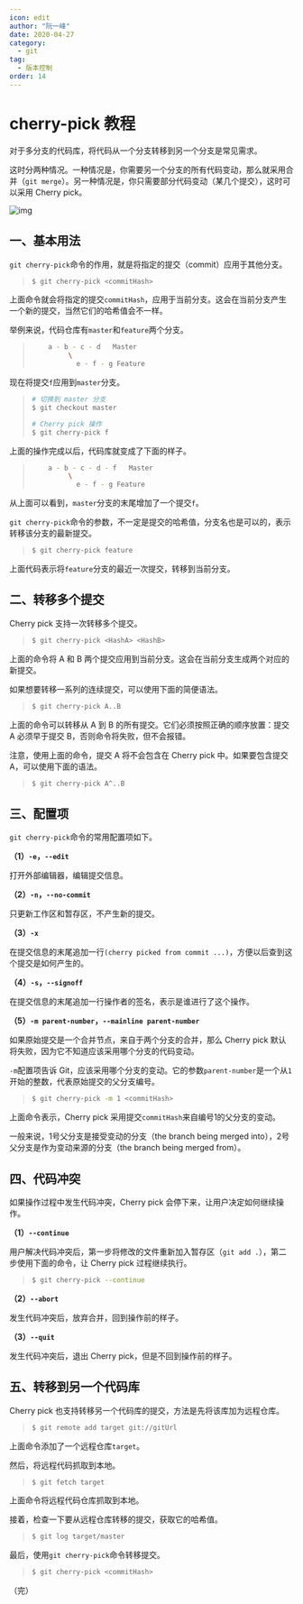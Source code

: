 ```yaml
---
icon: edit
author: "阮一峰"
date: 2020-04-27
category:
  - git
tag:
  - 版本控制
order: 14
---
```


# cherry-pick 教程

对于多分支的代码库，将代码从一个分支转移到另一个分支是常见需求。

这时分两种情况。一种情况是，你需要另一个分支的所有代码变动，那么就采用合并（`git merge`）。另一种情况是，你只需要部分代码变动（某几个提交），这时可以采用 Cherry pick。

![img](https://www.wangbase.com/blogimg/asset/202004/bg2020042723.jpg)

## 一、基本用法

`git cherry-pick`命令的作用，就是将指定的提交（commit）应用于其他分支。

> ```bash
> $ git cherry-pick <commitHash>
> ```

上面命令就会将指定的提交`commitHash`，应用于当前分支。这会在当前分支产生一个新的提交，当然它们的哈希值会不一样。

举例来说，代码仓库有`master`和`feature`两个分支。

> ```bash
>     a - b - c - d   Master
>          \
>            e - f - g Feature
> ```

现在将提交`f`应用到`master`分支。

> ```bash
> # 切换到 master 分支
> $ git checkout master
> 
> # Cherry pick 操作
> $ git cherry-pick f
> ```

上面的操作完成以后，代码库就变成了下面的样子。

> ```bash
>     a - b - c - d - f   Master
>          \
>            e - f - g Feature
> ```

从上面可以看到，`master`分支的末尾增加了一个提交`f`。

`git cherry-pick`命令的参数，不一定是提交的哈希值，分支名也是可以的，表示转移该分支的最新提交。

> ```bash
> $ git cherry-pick feature
> ```

上面代码表示将`feature`分支的最近一次提交，转移到当前分支。

## 二、转移多个提交

Cherry pick 支持一次转移多个提交。

> ```bash
> $ git cherry-pick <HashA> <HashB>
> ```

上面的命令将 A 和 B 两个提交应用到当前分支。这会在当前分支生成两个对应的新提交。

如果想要转移一系列的连续提交，可以使用下面的简便语法。

> ```bash
> $ git cherry-pick A..B 
> ```

上面的命令可以转移从 A 到 B 的所有提交。它们必须按照正确的顺序放置：提交 A 必须早于提交 B，否则命令将失败，但不会报错。

注意，使用上面的命令，提交 A 将不会包含在 Cherry pick 中。如果要包含提交 A，可以使用下面的语法。

> ```bash
> $ git cherry-pick A^..B 
> ```

## 三、配置项

`git cherry-pick`命令的常用配置项如下。

**（1）`-e`，`--edit`**

打开外部编辑器，编辑提交信息。

**（2）`-n`，`--no-commit`**

只更新工作区和暂存区，不产生新的提交。

**（3）`-x`**

在提交信息的末尾追加一行`(cherry picked from commit ...)`，方便以后查到这个提交是如何产生的。

**（4）`-s`，`--signoff`**

在提交信息的末尾追加一行操作者的签名，表示是谁进行了这个操作。

**（5）`-m parent-number`，`--mainline parent-number`**

如果原始提交是一个合并节点，来自于两个分支的合并，那么 Cherry pick 默认将失败，因为它不知道应该采用哪个分支的代码变动。

`-m`配置项告诉 Git，应该采用哪个分支的变动。它的参数`parent-number`是一个从`1`开始的整数，代表原始提交的父分支编号。

> ```bash
> $ git cherry-pick -m 1 <commitHash>
> ```

上面命令表示，Cherry pick 采用提交`commitHash`来自编号1的父分支的变动。

一般来说，1号父分支是接受变动的分支（the branch being merged into），2号父分支是作为变动来源的分支（the branch being merged from）。

## 四、代码冲突

如果操作过程中发生代码冲突，Cherry pick 会停下来，让用户决定如何继续操作。

**（1）`--continue`**

用户解决代码冲突后，第一步将修改的文件重新加入暂存区（`git add .`），第二步使用下面的命令，让 Cherry pick 过程继续执行。

> ```bash
> $ git cherry-pick --continue
> ```

**（2）`--abort`**

发生代码冲突后，放弃合并，回到操作前的样子。

**（3）`--quit`**

发生代码冲突后，退出 Cherry pick，但是不回到操作前的样子。

## 五、转移到另一个代码库

Cherry pick 也支持转移另一个代码库的提交，方法是先将该库加为远程仓库。

> ```bash
> $ git remote add target git://gitUrl
> ```

上面命令添加了一个远程仓库`target`。

然后，将远程代码抓取到本地。

> ```bash
> $ git fetch target
> ```

上面命令将远程代码仓库抓取到本地。

接着，检查一下要从远程仓库转移的提交，获取它的哈希值。

> ```bash
> $ git log target/master
> ```

最后，使用`git cherry-pick`命令转移提交。

> ```bash
> $ git cherry-pick <commitHash>
> ```

（完）
